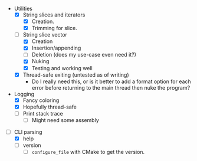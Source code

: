 - Utilities
  - [x] String slices and iterators
    - [x] Creation.
    - [x] Trimming for slice.
  - [ ] String slice vector
    - [x] Creation
    - [x] Insertion/appending
    - [ ] Deletion (does my use-case even need it?)
    - [x] Nuking
    - [x] Testing and working well
  - [x] Thread-safe exiting (untested as of writing)
    - Do I really need this, or is it better to add a format option for each
      error before returning to the main thread then nuke the program?

- Logging
  - [x] Fancy coloring
  - [x] Hopefully thread-safe
  - [ ] Print stack trace
    - [ ] Might need some assembly

- [ ] CLI parsing
  - [x] help
  - [ ] version
    - [ ] `configure_file` with CMake to get the version.
